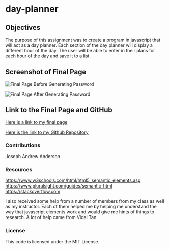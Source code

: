# day-planner

## Objectives

The purpose of this assignment was to create a program in javascript that will act as a day planner. Each section of the day planner will display a different hour of the day. The user will be able to enter in their plans for each hour of the day and save it to a list.

## Screenshot of Final Page

![Final Page Before Generating Password](./02-Homework/Assets/javascript-screenshot-before.png)

![Final Page After Generating Password](./02-Homework/Assets/javascript-screenshot-after.png)

## Link to the Final Page and GitHub

[Here is a link to my final page](https://jandrewanderson.github.io/generate.password/)

[Here is the link to my Github Repository](https://github.com/jandrewanderson/generate.password)

### Contributions

Joseph Andrew Anderson

### Resources

https://www.w3schools.com/html/html5_semantic_elements.asp
https://www.pluralsight.com/guides/semantic-html
https://stackoverflow.com

I also received some help from a number of members from my class as well as my instructor. Each of them helped me by helping me understand the way that javascript elements work and would give me hints of things to research. A lot of help came from Vidal Tan.

### License

This code is licensed under the MIT License.